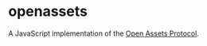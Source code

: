 openassets
==========

A JavaScript implementation of the [Open Assets Protocol](https://github.com/OpenAssets/open-assets-protocol).
